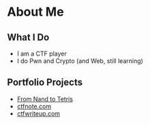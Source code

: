 # About Me

## What I Do

- I am a CTF player
- I do Pwn and Crypto (and Web, still learning)

## Portfolio Projects

<!-- PROJECTS:START -->
- [From Nand to Tetris](https://github.com/ret2basic/From-Nand-to-Tetris)
- [ctfnote.com](https://www.ctfnote.com)
- [ctfwriteup.com](https://www.ctfwriteup.com)
<!-- PROJECTS:END -->

[website]: https://www.ret2basic.com
[twitter]: https://twitter.com/ret2basic
